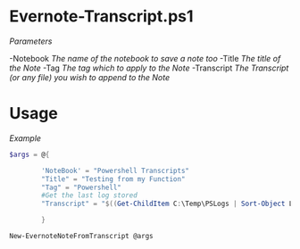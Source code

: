 # Evernote-Transcript.ps1

_Parameters_

-Notebook _The name of the notebook to save a note too_
-Title _The title of the Note_
-Tag _The tag which to apply to the Note_
-Transcript _The Transcript (or any file) you wish to append to the Note_

# Usage

_Example_
```powershell
$args = @{

        'NoteBook' = "Powershell Transcripts"
        "Title" = "Testing from my Function"
        "Tag" = "Powershell"
        #Get the last log stored
        "Transcript" = "$((Get-ChildItem C:\Temp\PSLogs | Sort-Object LastWriteTime | Select-Object -Last 1).FullName)"

        }

New-EvernoteNoteFromTranscript @args
```
